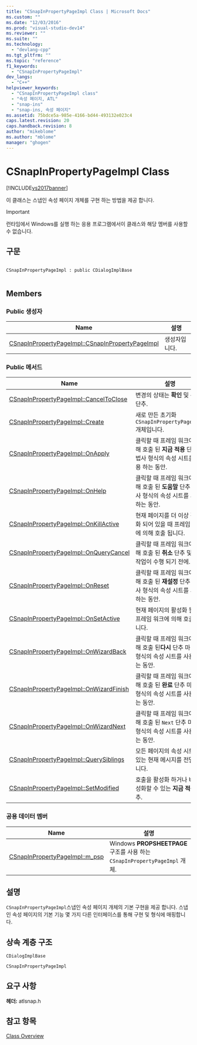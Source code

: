 ```yaml
---
title: "CSnapInPropertyPageImpl Class | Microsoft Docs"
ms.custom: ""
ms.date: "12/03/2016"
ms.prod: "visual-studio-dev14"
ms.reviewer: ""
ms.suite: ""
ms.technology: 
  - "devlang-cpp"
ms.tgt_pltfrm: ""
ms.topic: "reference"
f1_keywords: 
  - "CSnapInPropertyPageImpl"
dev_langs: 
  - "C++"
helpviewer_keywords: 
  - "CSnapInPropertyPageImpl class"
  - "속성 페이지, ATL"
  - "snap-ins"
  - "snap-ins, 속성 페이지"
ms.assetid: 75bdce5a-985e-4166-bd44-493132e023c4
caps.latest.revision: 20
caps.handback.revision: 8
author: "mikeblome"
ms.author: "mblome"
manager: "ghogen"
---
```

# CSnapInPropertyPageImpl Class
[!INCLUDE[vs2017banner](../../assembler/inline/includes/vs2017banner.md)]

이 클래스는 스냅인 속성 페이지 개체를 구현 하는 방법을 제공 합니다.  
  
> [!IMPORTANT]
>  런타임에서 Windows를 실행 하는 응용 프로그램에서이 클래스와 해당 멤버를 사용할 수 없습니다.  
  
## 구문  
  
```  
  
CSnapInPropertyPageImpl : public CDialogImplBase  
  
```  
  
## Members  
  
### Public 생성자  
  
|Name|설명|  
|----------|--------|  
|[CSnapInPropertyPageImpl::CSnapInPropertyPageImpl](../Topic/CSnapInPropertyPageImpl::CSnapInPropertyPageImpl.md)|생성자입니다.|  
  
### Public 메서드  
  
|Name|설명|  
|----------|--------|  
|[CSnapInPropertyPageImpl::CancelToClose](../Topic/CSnapInPropertyPageImpl::CancelToClose.md)|변경의 상태는  **확인** 및  **취소** 단추.|  
|[CSnapInPropertyPageImpl::Create](../Topic/CSnapInPropertyPageImpl::Create.md)|새로 만든 초기화 `CSnapInPropertyPageImpl` 개체입니다.|  
|[CSnapInPropertyPageImpl::OnApply](../Topic/CSnapInPropertyPageImpl::OnApply.md)|클릭할 때 프레임 워크에 의해 호출 된  **지금 적용** 단추 마법사 형식의 속성 시트를 사용 하는 동안.|  
|[CSnapInPropertyPageImpl::OnHelp](../Topic/CSnapInPropertyPageImpl::OnHelp.md)|클릭할 때 프레임 워크에 의해 호출 된  **도움말** 단추 마법사 형식의 속성 시트를 사용 하는 동안.|  
|[CSnapInPropertyPageImpl::OnKillActive](../Topic/CSnapInPropertyPageImpl::OnKillActive.md)|현재 페이지를 더 이상 활성화 되어 있을 때 프레임 워크에 의해 호출 됩니다.|  
|[CSnapInPropertyPageImpl::OnQueryCancel](../Topic/CSnapInPropertyPageImpl::OnQueryCancel.md)|클릭할 때 프레임 워크에 의해 호출 된  **취소** 단추 및 취소 작업이 수행 되기 전에.|  
|[CSnapInPropertyPageImpl::OnReset](../Topic/CSnapInPropertyPageImpl::OnReset.md)|클릭할 때 프레임 워크에 의해 호출 된  **재설정** 단추 마법사 형식의 속성 시트를 사용 하는 동안.|  
|[CSnapInPropertyPageImpl::OnSetActive](../Topic/CSnapInPropertyPageImpl::OnSetActive.md)|현재 페이지의 활성화 될 때 프레임 워크에 의해 호출 됩니다.|  
|[CSnapInPropertyPageImpl::OnWizardBack](../Topic/CSnapInPropertyPageImpl::OnWizardBack.md)|클릭할 때 프레임 워크에 의해 호출 된**다시** 단추 마법사 형식의 속성 시트를 사용 하는 동안.|  
|[CSnapInPropertyPageImpl::OnWizardFinish](../Topic/CSnapInPropertyPageImpl::OnWizardFinish.md)|클릭할 때 프레임 워크에 의해 호출 된  **완료** 단추 마법사 형식의 속성 시트를 사용 하는 동안.|  
|[CSnapInPropertyPageImpl::OnWizardNext](../Topic/CSnapInPropertyPageImpl::OnWizardNext.md)|클릭할 때 프레임 워크에 의해 호출 된 `Next` 단추 마법사 형식의 속성 시트를 사용 하는 동안.|  
|[CSnapInPropertyPageImpl::QuerySiblings](../Topic/CSnapInPropertyPageImpl::QuerySiblings.md)|모든 페이지의 속성 시트에 있는 현재 메시지를 전달합니다.|  
|[CSnapInPropertyPageImpl::SetModified](../Topic/CSnapInPropertyPageImpl::SetModified.md)|호출을 활성화 하거나 비활성화할 수 있는  **지금 적용** 단추.|  
  
### 공용 데이터 멤버  
  
|Name|설명|  
|----------|--------|  
|[CSnapInPropertyPageImpl::m\_psp](../Topic/CSnapInPropertyPageImpl::m_psp.md)|Windows  **PROPSHEETPAGE** 구조를 사용 하는 `CSnapInPropertyPageImpl` 개체.|  
  
## 설명  
 `CSnapInPropertyPageImpl`스냅인 속성 페이지 개체의 기본 구현을 제공 합니다.  스냅인 속성 페이지의 기본 기능 몇 가지 다른 인터페이스를 통해 구현 및 형식에 매핑합니다.  
  
## 상속 계층 구조  
 `CDialogImplBase`  
  
 `CSnapInPropertyPageImpl`  
  
## 요구 사항  
 **헤더:**  atlsnap.h  
  
## 참고 항목  
 [Class Overview](../../atl/atl-class-overview.md)